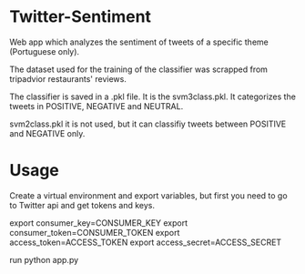 # Twitter-Sentiment
Web app which analyzes the sentiment of tweets of a specific theme (Portuguese only).

The dataset used for the training of the classifier was scrapped from tripadvior restaurants' reviews.

The classifier is saved in a .pkl file. It is the svm3class.pkl. It categorizes the tweets in POSITIVE, NEGATIVE and NEUTRAL.

svm2class.pkl it is not used, but it can classifiy tweets between POSITIVE and NEGATIVE only.


# Usage
Create a virtual environment and export variables, but first you need to go to Twitter api and get tokens and keys.

export consumer_key=CONSUMER_KEY
export consumer_token=CONSUMER_TOKEN
export access_token=ACCESS_TOKEN
export access_secret=ACCESS_SECRET

run python app.py
